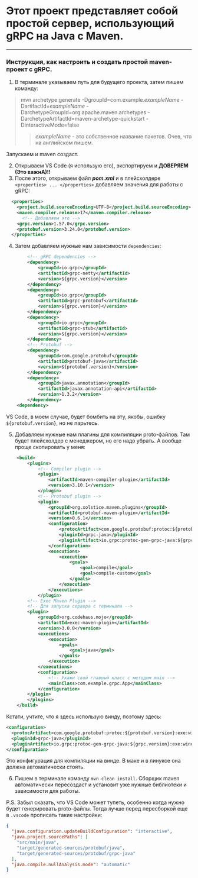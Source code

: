 # Этот проект представляет собой простой сервер, использующий gRPC на Java с Maven.
---
### Инструкция, как настроить и создать простой maven-проект с gRPC.

1. В терминале указываем путь для будущего проекта, затем пишем команду:
> mvn archetype:generate -DgroupId=com.example.<em>exampleName</em> -DartifactId=<em>exampleName</em> -DarchetypeGroupId=org.apache.maven.archetypes -DarchetypeArtifactId=maven-archetype-quickstart -DinteractiveMode=false
>
>> <em>exampleName</em> - это собственное название пакетов. Очев, что на английском пишем.

Запускаем и maven создаст.

2. Открываем VS Code (я использую его), экспортируем и **ДОВЕРЯЕМ (Это важнА)!!**
3. После этого, открываем файл **_pom.xml_** и в плейсхолдере ```<properties> ... </properties>``` добавляем значения для работы с gRPC:
```xml
  <properties>
    <project.build.sourceEncoding>UTF-8</project.build.sourceEncoding>
    <maven.compiler.release>17</maven.compiler.release>
      <!-- Добавляем это -->
    <grpc.version>1.57.0</grpc.version>
    <protobuf.version>3.24.0</protobuf.version>
  </properties>
```
4. Затем добавляем нужные нам зависимости ``` dependencies ```:
```xml
        <!-- gRPC dependencies -->
        <dependency>
            <groupId>io.grpc</groupId>
            <artifactId>grpc-netty</artifactId>
            <version>${grpc.version}</version>
        </dependency>
        <dependency>
            <groupId>io.grpc</groupId>
            <artifactId>grpc-protobuf</artifactId>
            <version>${grpc.version}</version>
        </dependency>
        <dependency>
            <groupId>io.grpc</groupId>
            <artifactId>grpc-stub</artifactId>
            <version>${grpc.version}</version>
        </dependency>
        <!-- Protobuf -->
        <dependency>
            <groupId>com.google.protobuf</groupId>
            <artifactId>protobuf-java</artifactId>
            <version>${protobuf.version}</version>
        </dependency>
        <dependency>
            <groupId>javax.annotation</groupId>
            <artifactId>javax.annotation-api</artifactId>
            <version>1.3.2</version>
        </dependency>  
    <dependency>
```
VS Code, в моем случае, будет бомбить на эту, якобы, ошибку ```${protobuf.version}```, но не парьтесь. 

5. Добавляем нужные нам плагины для компиляции proto-файлов. Там будет плейсхолдер с менеджером, но его надо убрать. А вообще проще скопировать у меня:
```xml
    <build>
        <plugins>
            <!-- Compiler plugin -->
            <plugin>
                <artifactId>maven-compiler-plugin</artifactId>
                <version>3.10.1</version>
            </plugin>
            <!-- Protobuf plugin -->
            <plugin>
                <groupId>org.xolstice.maven.plugins</groupId>
                <artifactId>protobuf-maven-plugin</artifactId>
                <version>0.6.1</version>
                <configuration>
                    <protocArtifact>com.google.protobuf:protoc:${protobuf.version}:exe:windows-x86_64</protocArtifact>
                    <pluginId>grpc-java</pluginId>
                    <pluginArtifact>io.grpc:protoc-gen-grpc-java:${grpc.version}:exe:windows-x86_64</pluginArtifact>
                </configuration>
                <executions>
                    <execution>
                        <goals>
                            <goal>compile</goal>
                            <goal>compile-custom</goal>
                        </goals>
                    </execution>
                </executions>
            </plugin>
        <!-- Exec Maven Plugin -->
        <!-- Для запуска сервера с терминала -->
        <plugin>
            <groupId>org.codehaus.mojo</groupId>
            <artifactId>exec-maven-plugin</artifactId>
            <version>3.0.0</version>
            <executions>
                <execution>
                    <goals>
                        <goal>java</goal>
                    </goals>
                </execution>
            </executions>
            <configuration>
                <!-- Укажи свой главный класс с методом main -->
                <mainClass>com.example.grpc.App</mainClass>
            </configuration>
        </plugin>            
        </plugins>
    </build>
```
Кстати, учтите, что я здесь использую винду, поэтому здесь:
```xml
<configuration>
  <protocArtifact>com.google.protobuf:protoc:${protobuf.version}:exe:windows-x86_64</protocArtifact>
  <pluginId>grpc-java</pluginId>
  <pluginArtifact>io.grpc:protoc-gen-grpc-java:${grpc.version}:exe:windows-x86_64</pluginArtifact>
</configuration>
```
Это конфигурация для компиляции на винде. В маке и в линуксе она должна автоматически стоять.

6. Пишем в терминале команду ```mvn clean install```. Сборщик maven автоматически пересоздаст и установит уже нужные библиотеки и зависимости для работы.

P.S. 
Забыл сказать, что VS Code может тупеть, особенно когда нужно будет генерировать proto-файлы. Тогда лучше перед пересборкой еще в ```.vscode``` прописать такие настройки:
```json
{
  "java.configuration.updateBuildConfiguration": "interactive",
  "java.project.sourcePaths": [
    "src/main/java",
    "target/generated-sources/protobuf/java",
    "target/generated-sources/protobuf/grpc-java"
  ],
  "java.compile.nullAnalysis.mode": "automatic"
}
```

